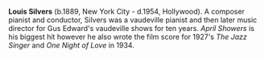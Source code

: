 
**Louis Silvers** (b.1889, New York City - d.1954, Hollywood). A composer pianist and conductor, Silvers was a vaudeville pianist and then later music director for Gus Edward's vaudeville shows for ten years. *April Showers* is his biggest hit however he also wrote the film score for 1927's *The Jazz Singer* and *One Night of Love* in 1934.



 